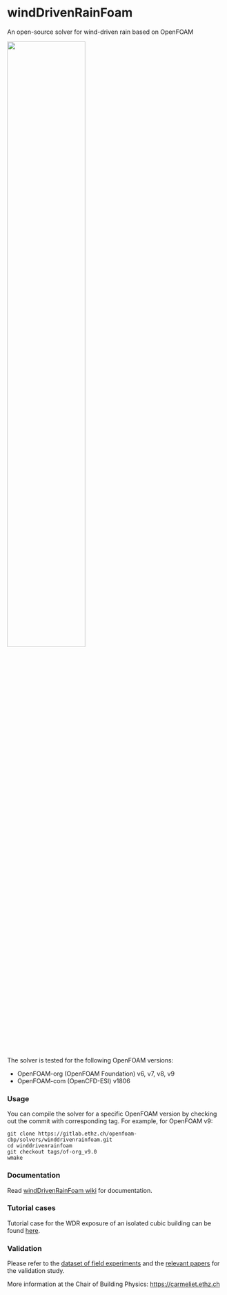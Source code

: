 # windDrivenRainFoam

An open-source solver for wind-driven rain based on OpenFOAM

<img src="https://carmeliet.ethz.ch/research/downloads/winddrivenrainfoam/_jcr_content/par/fullwidthimage_0/image.imageformat.fullwidth.1739434017.png"  width="60%">

The solver is tested for the following OpenFOAM versions:

* OpenFOAM-org (OpenFOAM Foundation) v6, v7, v8, v9 
* OpenFOAM-com (OpenCFD-ESI) v1806

### Usage

You can compile the solver for a specific OpenFOAM version by checking out the commit with corresponding tag. For example, for OpenFOAM v9:

	git clone https://gitlab.ethz.ch/openfoam-cbp/solvers/winddrivenrainfoam.git
	cd winddrivenrainfoam
	git checkout tags/of-org_v9.0
	wmake

### Documentation

Read [windDrivenRainFoam wiki](https://gitlab.ethz.ch/openfoam-cbp/solvers/winddrivenrainfoam/-/wikis/home) for documentation.

### Tutorial cases

Tutorial case for the WDR exposure of an isolated cubic building can be found [here](https://gitlab.ethz.ch/openfoam-cbp/tutorials/winddrivenrainfoam).

### Validation

Please refer to the [dataset of field experiments](https://carmeliet.ethz.ch/research/downloads/wind-driven-rain.html) and the [relevant papers](https://carmeliet.ethz.ch/research/downloads/winddrivenrainfoam.html) for the validation study. 

More information at the Chair of Building Physics: https://carmeliet.ethz.ch
